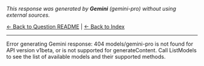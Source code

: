 <!-- 
Generated by: gemini
Model: gemini-pro
Prompt type: default
Generated at: 2025-06-07T16:05:43.951854
-->

*This response was generated by **Gemini** (gemini-pro) without using external sources.*

[← Back to Question README](README.md) | [← Back to Index](../README.md)

---

Error generating Gemini response: 404 models/gemini-pro is not found for API version v1beta, or is not supported for generateContent. Call ListModels to see the list of available models and their supported methods.